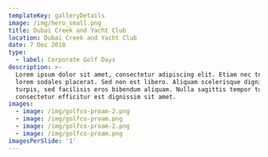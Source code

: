 ```yaml
---
templateKey: galleryDetails
image: /img/hero_small.png
title: Dubai Creek and Yacht Club
location: Dubai Creek and Yacht Club
date: 7 Dec 2018
type:
  - label: Corporate Golf Days
description: >-
  Lorem ipsum dolor sit amet, consectetur adipiscing elit. Etiam nec tellus eu
  lorem sodales placerat. Sed non est libero. Aliquam scelerisque dignissim
  turpis, sed facilisis eros bibendum aliquam. Nulla sagittis tempor turpis,
  consectetur efficitur est dignissim sit amet. 
images:
  - image: /img/golfco-proam-2.png
  - image: /img/golfco-proam.png
  - image: /img/golfco-proam-2.png
  - image: /img/golfco-proam.png
imagesPerSlide: '1'
---
```


